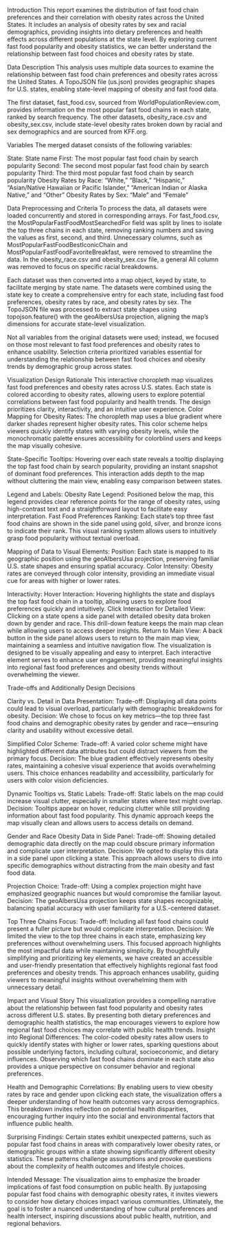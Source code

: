 Introduction
This report examines the distribution of fast food chain preferences and their correlation with obesity rates across the United States. It includes an analysis of obesity rates by sex and racial demographics, providing insights into dietary preferences and health effects across different populations at the state level. By exploring current fast food popularity and obesity statistics, we can better understand the relationship between fast food choices and obesity rates by state.

Data Description
This analysis uses multiple data sources to examine the relationship between fast food chain preferences and obesity rates across the United States. A TopoJSON file (us.json) provides geographic shapes for U.S. states, enabling state-level mapping of obesity and fast food data.

The first dataset, fast_food.csv, sourced from WorldPopulationReview.com, provides information on the most popular fast food chains in each state, ranked by search frequency. The other datasets, obesity_race.csv and obesity_sex.csv, include state-level obesity rates broken down by racial and sex demographics and are sourced from KFF.org.

Variables
The merged dataset consists of the following variables:

State: State name
First: The most popular fast food chain by search popularity
Second: The second most popular fast food chain by search popularity
Third: The third most popular fast food chain by search popularity
Obesity Rates by Race: “White,” “Black,” “Hispanic,” “Asian/Native Hawaiian or Pacific Islander,” “American Indian or Alaska Native,” and “Other”
Obesity Rates by Sex: “Male” and “Female”

Data Preprocessing and Criteria
To process the data, all datasets were loaded concurrently and stored in corresponding arrays. For fast_food.csv, the MostPopularFastFoodMostSearchedFor field was split by lines to isolate the top three chains in each state, removing ranking numbers and saving the values as first, second, and third. Unnecessary columns, such as MostPopularFastFoodBestIconicChain and MostPopularFastFoodFavoriteBreakfast, were removed to streamline the data. In the obesity_race.csv and obesity_sex.csv file, a general All column was removed to focus on specific racial breakdowns.

Each dataset was then converted into a map object, keyed by state, to facilitate merging by state name. The datasets were combined using the state key to create a comprehensive entry for each state, including fast food preferences, obesity rates by race, and obesity rates by sex. The TopoJSON file was processed to extract state shapes using topojson.feature() with the geoAlbersUsa projection, aligning the map’s dimensions for accurate state-level visualization.

Not all variables from the original datasets were used; instead, we focused on those most relevant to fast food preferences and obesity rates to enhance usability. Selection criteria prioritized variables essential for understanding the relationship between fast food choices and obesity trends by demographic group across states.

Visualization Design Rationale 
This interactive choropleth map visualizes fast food preferences and obesity rates across U.S. states. Each state is colored according to obesity rates, allowing users to explore potential correlations between fast food popularity and health trends. The design prioritizes clarity, interactivity, and an intuitive user experience.
Color Mapping for Obesity Rates: The choropleth map uses a blue gradient where darker shades represent higher obesity rates. This color scheme helps viewers quickly identify states with varying obesity levels, while the monochromatic palette ensures accessibility for colorblind users and keeps the map visually cohesive.


State-Specific Tooltips: Hovering over each state reveals a tooltip displaying the top fast food chain by search popularity, providing an instant snapshot of dominant food preferences. This interaction adds depth to the map without cluttering the main view, enabling easy comparison between states.


Legend and Labels:
Obesity Rate Legend: Positioned below the map, this legend provides clear reference points for the range of obesity rates, using high-contrast text and a straightforward layout to facilitate easy interpretation.
Fast Food Preferences Ranking: Each state’s top three fast food chains are shown in the side panel using gold, silver, and bronze icons to indicate their rank. This visual ranking system allows users to intuitively grasp food popularity without textual overload.


Mapping of Data to Visual Elements:
Position: Each state is mapped to its geographic position using the geoAlbersUsa projection, preserving familiar U.S. state shapes and ensuring spatial accuracy.
Color Intensity: Obesity rates are conveyed through color intensity, providing an immediate visual cue for areas with higher or lower rates.


Interactivity:
Hover Interaction: Hovering highlights the state and displays the top fast food chain in a tooltip, allowing users to explore food preferences quickly and intuitively.
Click Interaction for Detailed View: Clicking on a state opens a side panel with detailed obesity data broken down by gender and race. This drill-down feature keeps the main map clean while allowing users to access deeper insights.
Return to Main View: A back button in the side panel allows users to return to the main map view, maintaining a seamless and intuitive navigation flow.
The visualization is designed to be visually appealing and easy to interpret. Each interactive element serves to enhance user engagement, providing meaningful insights into regional fast food preferences and obesity trends without overwhelming the viewer.

Trade-offs and Additionally Design Decisions

Clarity vs. Detail in Data Presentation:
Trade-off: Displaying all data points could lead to visual overload, particularly with demographic breakdowns for obesity.
Decision: We chose to focus on key metrics—the top three fast food chains and demographic obesity rates by gender and race—ensuring clarity and usability without excessive detail.


Simplified Color Scheme:
Trade-off: A varied color scheme might have highlighted different data attributes but could distract viewers from the primary focus.
Decision: The blue gradient effectively represents obesity rates, maintaining a cohesive visual experience that avoids overwhelming users. This choice enhances readability and accessibility, particularly for users with color vision deficiencies.


Dynamic Tooltips vs. Static Labels:
Trade-off: Static labels on the map could increase visual clutter, especially in smaller states where text might overlap.
Decision: Tooltips appear on hover, reducing clutter while still providing information about fast food popularity. This dynamic approach keeps the map visually clean and allows users to access details on demand.


Gender and Race Obesity Data in Side Panel:
Trade-off: Showing detailed demographic data directly on the map could obscure primary information and complicate user interpretation.
Decision: We opted to display this data in a side panel upon clicking a state. This approach allows users to dive into specific demographics without distracting from the main obesity and fast food data.


Projection Choice:
Trade-off: Using a complex projection might have emphasized geographic nuances but would compromise the familiar layout.
Decision: The geoAlbersUsa projection keeps state shapes recognizable, balancing spatial accuracy with user familiarity for a U.S.-centered dataset.


Top Three Chains Focus:
Trade-off: Including all fast food chains could present a fuller picture but would complicate interpretation.
Decision: We limited the view to the top three chains in each state, emphasizing key preferences without overwhelming users. This focused approach highlights the most impactful data while maintaining simplicity.
By thoughtfully simplifying and prioritizing key elements, we have created an accessible and user-friendly presentation that effectively highlights regional fast food preferences and obesity trends. This approach enhances usability, guiding viewers to meaningful insights without overwhelming them with unnecessary detail.

Impact and Visual Story
This visualization provides a compelling narrative about the relationship between fast food popularity and obesity rates across different U.S. states. By presenting both dietary preferences and demographic health statistics, the map encourages viewers to explore how regional fast food choices may correlate with public health trends.
Insight into Regional Differences: The color-coded obesity rates allow users to quickly identify states with higher or lower rates, sparking questions about possible underlying factors, including cultural, socioeconomic, and dietary influences. Observing which fast food chains dominate in each state also provides a unique perspective on consumer behavior and regional preferences.


Health and Demographic Correlations: By enabling users to view obesity rates by race and gender upon clicking each state, the visualization offers a deeper understanding of how health outcomes vary across demographics. This breakdown invites reflection on potential health disparities, encouraging further inquiry into the social and environmental factors that influence public health.


Surprising Findings: Certain states exhibit unexpected patterns, such as popular fast food chains in areas with comparatively lower obesity rates, or demographic groups within a state showing significantly different obesity statistics. These patterns challenge assumptions and provoke questions about the complexity of health outcomes and lifestyle choices.


Intended Message: The visualization aims to emphasize the broader implications of fast food consumption on public health. By juxtaposing popular fast food chains with demographic obesity rates, it invites viewers to consider how dietary choices impact various communities. Ultimately, the goal is to foster a nuanced understanding of how cultural preferences and health intersect, inspiring discussions about public health, nutrition, and regional behaviors.
